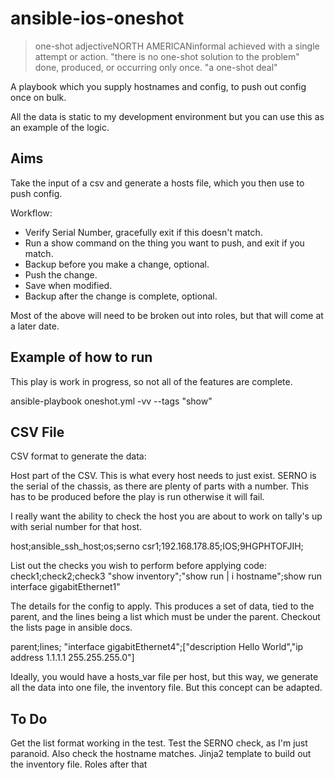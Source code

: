# ansible-ios-oneshot

> one-shot
> adjectiveNORTH AMERICANinformal
> achieved with a single attempt or action.
> "there is no one-shot solution to the problem"
> done, produced, or occurring only once.
> "a one-shot deal"

A playbook which you supply hostnames and config, to push out config once on bulk.

All the data is static to my development environment but you can use this as an example of the logic.

## Aims

Take the input of a csv and generate a hosts file, which you then use to push config.

Workflow:
 - Verify Serial Number, gracefully exit if this doesn't match.
 - Run a show command on the thing you want to push, and exit if you match.
 - Backup before you make a change, optional.
 - Push the change.
 - Save when modified.
 - Backup after the change is complete, optional.

Most of the above will need to be broken out into roles, but that will come at a later date.

## Example of how to run
This play is work in progress, so not all of the features are complete.

ansible-playbook oneshot.yml -vv --tags "show"

## CSV File
CSV format to generate the data:

Host part of the CSV.
This is what every host needs to just exist.
SERNO is the serial of the chassis, as there are plenty of parts with a number. This has to be produced before the play is run otherwise it will fail. 

I really want the ability to check the host you are about to work on tally's up with serial number for that host.

host;ansible_ssh_host;os;serno
csr1;192.168.178.85;IOS;9HGPHTOFJIH;


List out the checks you wish to perform before applying code:
check1;check2;check3
"show inventory";"show run | i hostname";show run interface gigabitEthernet1"

The details for the config to apply.
This produces a set of data, tied to the parent, and the lines being a list which must be under the parent. Checkout the lists page in ansible docs.

parent;lines;
"interface gigabitEthernet4";["description Hello World","ip address 1.1.1.1 255.255.255.0"]

Ideally, you would have a hosts_var file per host, but this way, we generate all the data into one file, the inventory file. But this concept can be adapted.

## To Do ##
Get the list format working in the test.
Test the SERNO check, as I'm just paranoid.
Also check the hostname matches.
Jinja2 template to build out the inventory file.
Roles after that

